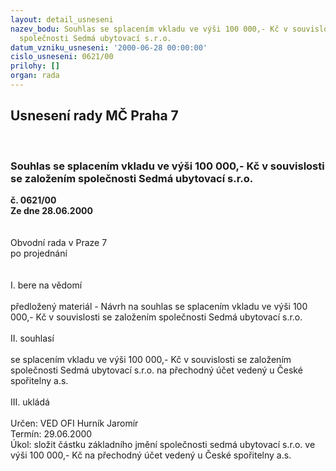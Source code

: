 ```yaml
---
layout: detail_usneseni
nazev_bodu: Souhlas se splacením vkladu ve výši 100 000,- Kč v souvislosti se založením
  společnosti Sedmá ubytovací s.r.o.
datum_vzniku_usneseni: '2000-06-28 00:00:00'
cislo_usneseni: 0621/00
prilohy: []
organ: rada
---
```

<div id="ucUsn_pList" class="usn">
	<span><h2>Usnesení rady MČ Praha 7 </h2>
<br></span><div class="standBody">
<span><h3>Souhlas se splacením vkladu ve výši 100 000,- Kč v souvislosti se založením společnosti Sedmá ubytovací s.r.o.</h3></span><div class="center">
		<strong>č. 0621/00</strong><br>
	</div>
<div class="center">
		<strong>Ze dne 28.06.2000</strong><br><br>
	</div>     <br>Obvodní rada v Praze 7<br>po projednání<br><br><br>I.	bere na vědomí<br><br> předložený materiál - Návrh na souhlas se splacením vkladu ve výši 100 000,- Kč v souvislosti se založením společnosti Sedmá ubytovací s.r.o.<br><br>II.	souhlasí <br><br>se splacením vkladu ve výši 100 000,- Kč v souvislosti se založením společnosti Sedmá ubytovací s.r.o. na přechodný účet vedený u České spořitelny a.s.<br><br>III.	ukládá <br><br> Určen:	     	VED OFI Hurník Jaromír<br>Termín: 29.06.2000<br>Úkol:	složit částku základního jmění společnosti sedmá ubytovací s.r.o. ve výši 100 000,- Kč na přechodný účet vedený u České spořitelny a.s.<br>
</div>
</div>